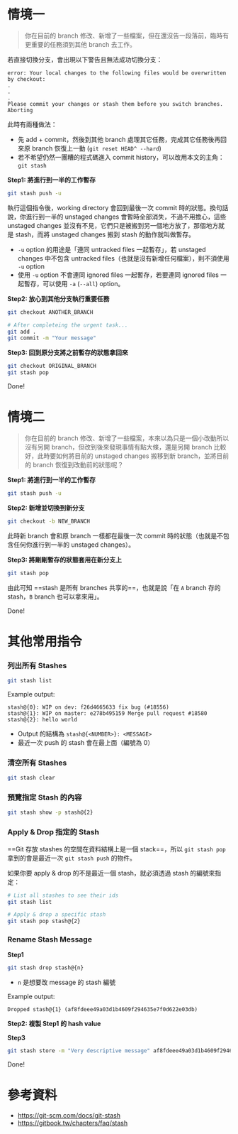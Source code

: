 # 情境一

> 你在目前的 branch 修改、新增了一些檔案，但在還沒告一段落前，臨時有更重要的任務須到其他 branch 去工作。

若直接切換分支，會出現以下警告且無法成功切換分支：

```plaintext
error: Your local changes to the following files would be overwritten by checkout:
.
.
.
Please commit your changes or stash them before you switch branches.
Aborting
```

此時有兩種做法：

- 先 add + commit，然後到其他 branch 處理其它任務，完成其它任務後再回來原 branch 恢復上一動 (`git reset HEAD^ --hard`)
- 若不希望仍然一團糟的程式碼進入 commit history，可以改用本文的主角：`git stash`

**Step1: 將進行到一半的工作暫存**

```bash
git stash push -u
```

執行這個指令後，working directory 會回到最後一次 commit 時的狀態。換句話說，你進行到一半的 unstaged changes 會暫時全部消失，不過不用擔心，這些 unstaged changes 並沒有不見，它們只是被搬到另一個地方放了，那個地方就是 stash，而將 unstaged changes 搬到 stash 的動作就叫做暫存。

- `-u` option 的用途是「連同 untracked files 一起暫存」，若 unstaged changes 中不包含 untracked files（也就是沒有新增任何檔案），則不須使用 `-u` option
- 使用 `-u` option 不會連同 ignored files 一起暫存，若要連同 ignored files 一起暫存，可以使用 `-a` (`--all`) option。

**Step2: 放心到其他分支執行重要任務**

```bash
git checkout ANOTHER_BRANCH

# After completeing the urgent task...
git add .
git commit -m "Your message"
```

**Step3: 回到原分支將之前暫存的狀態拿回來**

```bash
git checkout ORIGINAL_BRANCH
git stash pop
```

Done!

# 情境二

> 你在目前的 branch 修改、新增了一些檔案，本來以為只是一個小改動所以沒有另開 branch，但改到後來發現事情有點大條，還是另開 branch 比較好，此時要如何將目前的 unstaged changes 搬移到新 branch，並將目前的 branch 恢復到改動前的狀態呢？

**Step1: 將進行到一半的工作暫存**

```bash
git stash push -u
```

**Step2: 新增並切換到新分支**

```bash
git checkout -b NEW_BRANCH
```

此時新 branch 會和原 branch 一樣都在最後一次 commit 時的狀態（也就是不包含任何你進行到一半的 unstaged changes）。

**Step3: 將剛剛暫存的狀態套用在新分支上**

```bash
git stash pop
```

由此可知 ==stash 是所有 branches 共享的==，也就是說「在 `A` branch 存的 stash，`B` branch 也可以拿來用」。

Done!

# 其他常用指令

### 列出所有 Stashes

```bash
git stash list
```

Example output:

```plaintext
stash@{0}: WIP on dev: f26d4665633 fix bug (#18556)
stash@{1}: WIP on master: e278b495159 Merge pull request #18580
stash@{2}: hello world
```

- Output 的結構為 `stash@{<NUMBER>}: <MESSAGE>`
- 最近一次 push 的 stash 會在最上面（編號為 0）
### 清空所有 Stashes

```bash
git stash clear
```

### 預覽指定 Stash 的內容

```bash
git stash show -p stash@{2}
```

### Apply & Drop 指定的 Stash

==Git 存放 stashes 的空間在資料結構上是一個 stack==，所以 `git stash pop` 拿到的會是最近一次 `git stash push` 的物件。

如果你要 apply & drop 的不是最近一個 stash，就必須透過 stash 的編號來指定：

```bash
# List all stashes to see their ids
git stash list

# Apply & drop a specific stash
git stash pop stash@{2}
```

### Rename Stash Message

**Step1**

```bash
git stash drop stash@{n}
```

- `n` 是想要改 message 的 stash 編號

Example output:

```plaintext
Dropped stash@{1} (af8fdeee49a03d1b4609f294635e7f0d622e03db)
```

**Step2: 複製 Step1 的 hash value**

**Step3**

```bash
git stash store -m "Very descriptive message" af8fdeee49a03d1b4609f294635e7f0d622e03db
```

Done!

# 參考資料

- <https://git-scm.com/docs/git-stash>
- <https://gitbook.tw/chapters/faq/stash>
